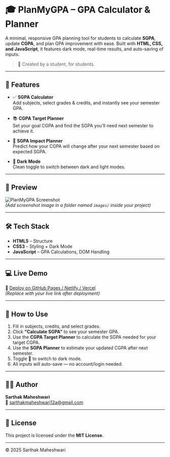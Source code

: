 # 🎓 PlanMyGPA – GPA Calculator & Planner

A minimal, responsive GPA planning tool for students to calculate **SGPA**, update **CGPA**, and plan GPA improvement with ease. Built with **HTML, CSS, and JavaScript**, it features dark mode, real-time results, and auto-saving of inputs.

> 🎯 Created by a student, for students.

---

## 🚀 Features

- ✅ **SGPA Calculator**  
  Add subjects, select grades & credits, and instantly see your semester GPA.

- 📚 **CGPA Target Planner**  
  Set your goal CGPA and find the SGPA you’ll need next semester to achieve it.

- 🔄 **SGPA Impact Planner**  
  Predict how your CGPA will change after your next semester based on expected SGPA.

- 🌙 **Dark Mode**  
  Clean toggle to switch between dark and light modes.


---

## 📸 Preview

![PlanMyGPA Screenshot](./images/screenshot.png)  
*(Add screenshot image in a folder named `images/` inside your project)*

---

## 🛠️ Tech Stack

- **HTML5** – Structure  
- **CSS3** – Styling + Dark Mode  
- **JavaScript** – GPA Calculations, DOM Handling

---

## 💻 Live Demo

🔗 [Deploy on GitHub Pages / Netlify / Vercel](https://your-live-link-here.com)  
*(Replace with your live link after deployment)*

---

## 🧠 How to Use

1. Fill in subjects, credits, and select grades.
2. Click **"Calculate SGPA"** to see your semester GPA.
3. Use the **CGPA Target Planner** to calculate the SGPA needed for your target CGPA.
4. Use the **SGPA Planner** to estimate your updated CGPA after next semester.
5. Toggle 🌙 to switch to dark mode.
6. All inputs will auto-save — no account/login needed.

---


## 👨‍💻 Author

**Sarthak Maheshwari**  
📧 [sarthakmaheshwari12a@gmail.com](mailto:sarthakmaheshwari12a@gmail.com)

---

## 📜 License

This project is licensed under the **MIT License**. 

---

© 2025 Sarthak Maheshwari
